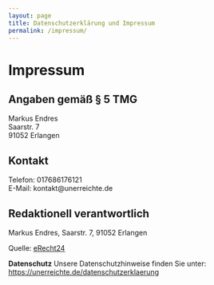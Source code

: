 ```yaml
---
layout: page
title: Datenschutzerklärung und Impressum
permalink: /impressum/
---
```


<h1>Impressum</h1>

<h2>Angaben gem&auml;&szlig; &sect; 5 TMG</h2>
<p>Markus Endres<br />
Saarstr. 7<br />
91052 Erlangen</p>

<h2>Kontakt</h2>
<p>Telefon: 017686176121<br />
E-Mail: kontakt@unerreichte.de</p>

<h2>Redaktionell verantwortlich</h2>
<p>Markus Endres, Saarstr. 7, 91052 Erlangen</p>

<p>Quelle: <a href="https://www.e-recht24.de">eRecht24</a></p>

<strong>Datenschutz</strong>
Unsere Datenschutzhinweise finden Sie unter: <a href="https://unerreichte.de/datenschutzerklaerung">https://unerreichte.de/datenschutzerklaerung</a>
